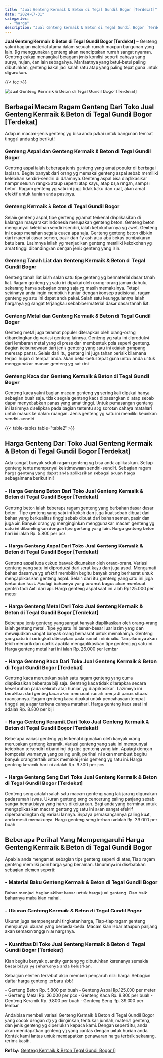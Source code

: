 ```yaml
---
title: "Jual Genteng Kermaik & Beton di Tegal Gundil Bogor [Terdekat]"
date: "2024-07-31"
categories: 
  - "harga"
description: "Jual Genteng Kermaik & Beton di Tegal Gundil Bogor [Terdekat]. Anda bisa membeli variasi Genteng Kermaik & Beton di Tegal Gundil Bogor yang cocok dengan dg y..."
---
```


**Jual Genteng Kermaik & Beton di Tegal Gundil Bogor \[Terdekat\]** – Genteng yakni bagian material utama dalam sebuah rumah maupun bangunan yang lain. Dg menggunakan genteng akan menciptakan rumah sangat nyaman. Genteng cakap menangkal beragam jenis kondisi seperti cahaya sang surya, hujan, dan lain sebagainya. Manfaatnya yang betul-betul paling dibutuhkan, genteng bakal jadi salah satu atap yang paling tepat guna untuk digunakan.

{{< toc >}}

![Jual Genteng Kermaik & Beton di Tegal Gundil Bogor [Terdekat]](/images/genteng-minimalis-murah18.png)

## Berbagai Macam Ragam Genteng Dari Toko Jual Genteng Kermaik & Beton di Tegal Gundil Bogor \[Terdekat\]

Adapun macam-jenis genteng yg bisa anda pakai untuk bangunan tempat tinggal anda sbg berikut!

### Genteng Aspal dan Genteng Kermaik & Beton di Tegal Gundil Bogor

Genteng aspal ialah beberapa jenis genteng yang amat populer di berbagai lapisan. Begitu banyak dari orang yg memakai genteng aspal sebab memiliki kelebihan sendiri-sendiri di dalamnya. Genteng aspal bisa diaplikasikan hampir seluruh rangka ataup seperti atap kayu, atap baja ringan, sampai beton. Ragam genteng yg satu ini juga tidak kaku dan kuat, akan amat efektif untuk hunian anda pastinya.

### Genteng Kermaik & Beton di Tegal Gundil Bogor

Selain genteng aspal, tipe genteng yg amat terkenal diaplikasikan di kalangan masyarakat Indonesia merupakan genteng beton. Genteng beton mempunyai kelebihan sendiri-sendiri, ialah kekokohannya yg awet. Genteng ini cakap menahan segala cuaca apa saja. Genteng genteng beton dibikin dari material dasar semen, pasir dan fly ash atau abu bekas pembakaran batu bara. Lazimnya inilah yg menjadikan genteng memiliki kekokohan yg amat tinggi dibandingkan dengan jenis genteng yang lain.

### Genteng Tanah Liat dan Genteng Kermaik & Beton di Tegal Gundil Bogor

Genteng tanah liat ialah salah satu tipe genteng yg bermaterial dasar tanah liat. Ragam genteng yg satu ini dipakai oleh orang-orang jaman dahulu, sekarang hanya sebagian orang saja yg masih memakainya. Tetapi sekiranya anda ingin membikin hunian dengan konsep tradisional, ragam genteng yg satu ini dapat anda pakai. Salah satu keunggulannya ialah harganya yg sangat terjangkau sebab bermaterial dasar dasar tanah liat.

### Genteng Metal dan Genteng Kermaik & Beton di Tegal Gundil Bogor

Genteng metal juga teramat populer diterapkan oleh orang-orang dibandingkan dg variasi genteng lainnya. Genteng yg satu ini diproduksi dari lembaran metal yang di press dan membentuk pola seperti genteng. Bagian keistimewaan dari jenis genteng yang satu ini adalah gampang meresap panas. Selain dari itu, genteng ini juga tahan berisik bilamana terjadi hujan di tempat anda. Akan betul-betul tepat guna untuk anda untuk menggunakan macam genteng yg satu ini.

### Genteng Kaca dan Genteng Kermaik & Beton di Tegal Gundil Bogor

Genteng kaca yakni bagian macam genteng yg sering kali dipakai hanya sebagian buah saja. tidak segala genteng kaca dipasangkan di atap sebab dapat menyebabkan panas yang amat tinggi. Untuk pemasangan genteng ini lazimnya diselipkan pada bagian tertentu sbg sorotan cahaya matahari untuk masuk ke dalam ruangan. Jenis genteng yg satu ini memiliki keunikan sendiri-sendiri.

{{< table-tables table="table2" >}}

## Harga Genteng Dari Toko Jual Genteng Kermaik & Beton di Tegal Gundil Bogor \[Terdekat\]

Ada sangat banyak sekali ragam genteng yg bisa anda aplikasikan. Setiap genteng tentu mempunyai keistimewaan sendiri-sendiri. Sebagian ragam harga genteng yang dapat anda aplikasikan sebagai acuan harga sebagaimana berikut ini!

### \- Harga Genteng Beton Dari Toko Jual Genteng Kermaik & Beton di Tegal Gundil Bogor \[Terdekat\]

Genteng beton ialah beberapa ragam genteng yang berbahan dasar dasar beton. Tipe genteng yang satu ini kokoh dan juga kuat sebab dibuat dari bahan yang berkualitas tinggi sebab dibuat dari bahan semen, pasir dan juga air. Banyak orang yg menginginkan menggunakan macam genteng yg satu ini dibandingkan dengan tipe genteng yang lain. Harga genteng beton hari ini ialah Rp. 5.800 per pcs

### \- Harga Genteng Aspal Dari Toko Jual Genteng Kermaik & Beton di Tegal Gundil Bogor \[Terdekat\]

Genteng aspal juga cukup banyak digunakan oleh orang-orang. Variasi genteng yang satu ini diproduksi dari serat kayu dan juga aspal. Mengamati bahan dasarnya yg efektif membikin begitu banyak orang berhasrat untuk mengaplikasikan genteng aspal. Selain dari itu, genteng yang satu ini juga lentur dan kuat. Apalagi bahannya yang teramat bagus akan membuat genten tadi Anti dari api. Harga genteng aspal saat ini ialah Rp.125.000 per meter

### \- Harga Genteng Metal Dari Toko Jual Genteng Kermaik & Beton di Tegal Gundil Bogor \[Terdekat\]

Beberapa jenis genteng yang sangat banyak diaplikasikan oleh orang-orang ialah genteng metal. Tipe yg satu ini benar-benar luar lazim yang dan mewujudkan sangat banyak orang berhasrat untuk memakainya. Genteng yang satu ini seringkali diterapkan pada rumah minimalis. Tampilannya akan lebih menarik dan cantik apabila mengaplikasikan tipe genteng yg satu ini. Harga genteng metal hari ini ialah Rp. 26.000 per lembar

### \- Harga Genteng Kaca Dari Toko Jual Genteng Kermaik & Beton di Tegal Gundil Bogor \[Terdekat\]

Genteng kaca merupakan salah satu ragam genteng yang cuma diaplikasikan beberapa biji saja. Genteng kaca tidak diterapkan secara keseluruhan pada seluruh atap hunian yg diaplikasikan. Lazimnya ini berakibat dari genteg kaca akan membuat rumah menjadi panas situasi ruangannya. Ragam genteng kaca dipakai untuk pencahayaan tempat tinggal saja agar terkena cahaya matahari. Harga genteng kaca saat ini adalah Rp. 8.800 per biji

### \- Harga Genteng Keramik Dari Toko Jual Genteng Kermaik & Beton di Tegal Gundil Bogor \[Terdekat\]

Beberapa variasi genteng yg terkenal digunakan oleh banyak orang merupakan genteng keramik. Variasi genteng yang satu ini mempunyai kelebihan tersendiri dibandingi dg tipe genteng yang lain. Apalagi dengan komposisi warnanya yang paling unik, perihal ini akan membuat begitu banyak orang tertaik untuk memakai jenis genteng yg satu ini. Harga genteng keramik hari ini adalah Rp. 9.800 per pcs

### \- Harga Genteng Seng Dari Toko Jual Genteng Kermaik & Beton di Tegal Gundil Bogor \[Terdekat\]

Genteng seng adalah salah satu macam genteng yang tak jarang digunakan pada rumah lawas. Ukuran genteng seng cenderung paling panjang sebab sangat hemat biaya yang harus dikeluarkan. Bagi anda yang berminat untuk mengaplikasikan macam genteng yg satu ini akan sangat efektif diperbandingkan dg variasi lainnya. Supaya pemasangannya paling kuat, anda mesti memakunya. Harga genteng seng terbaru adalah Rp. 39.000 per buah

## Beberapa Perihal Yang Mempengaruhi Harga Genteng Kermaik & Beton di Tegal Gundil Bogor

Apabila anda mengamati sebagian tipe genteng seperti di atas, Tiap ragam genteng memiliki poin harga yang berlainan. Umumnya ini disebabkan sebagian elemen seperti:

### \- Material Baku Genteng Kermaik & Beton di Tegal Gundil Bogor

Bahan menjadi bagian akibat besar untuk harga jual genteng. Kian baik bahannya maka kian mahal.

### \- Ukuran Genteng Kermaik & Beton di Tegal Gundil Bogor

Ukuran juga mempengaruhi tingkatan harga, Tiap-tiap ragam genteng mempunyai ukuran yang berbeda-beda. Macam kian lebar ataupun panjang akan semakin tinggi nilai harganya.

### \- Kuantitas Di Toko Jual Genteng Kermaik & Beton di Tegal Gundil Bogor \[Terdekat\]

Kian begitu banyak quantity genteng yg dibutuhkan karenanya semakin besar biaya yg seharusnya anda keluarkan.

Sebagian elemen tersebut akan memberi pengaruh nilai harga. Sebagian daftar harga genteng terbaru sbb!

\- Genteng Beton Rp. 5.800 per buah - Genteng Aspal Rp.125.000 per meter - Genteng Metal Rp. 26.000 per pcs - Genteng Kaca Rp. 8.800 per buah - Genteng Keramik Rp. 9.800 per buah - Genteng Seng Rp. 39.000 per lembar

Anda bisa membeli variasi Genteng Kermaik & Beton di Tegal Gundil Bogor yang cocok dengan dg yg diinginkan, tentukan jumlah, material genteng, dan jenis genteng yg diperlukan kepada kami. Dengan seperti itu, anda akan mendapatkan genteng yg yang pantas dengan untuk hunian anda. Kontak kami lantas untuk mendapatkan penawaran harga terbaik sekarang, terima kasih.

**Ref by:**  [Genteng Kermaik & Beton  Tegal Gundil Bogor []](https://id.wikipedia.org/wiki/Genteng)
